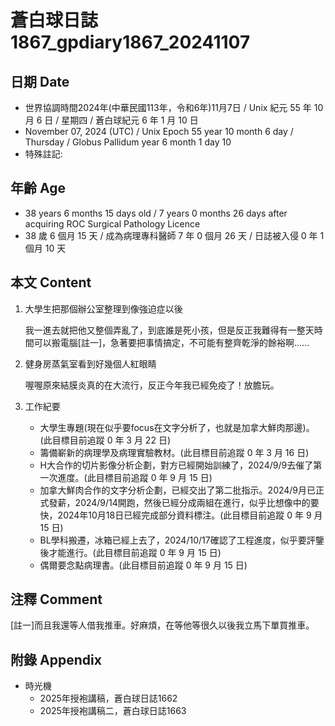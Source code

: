 [_metadata_:encoding]: - "utf-8"
[_metadata_:language]: - "zh-Hant-TW"
[_metadata_:fileformat]: - "markdown"
[_metadata_:MIME_type]: - "text/plain"
[_metadata_:markdown_version]: - "commonmark version 0.30"
[_metadata_:markdown_spec]: - "https://spec.commonmark.org/0.30/"

# 蒼白球日誌1867_gpdiary1867_20241107 #

## 日期 Date ##

* 世界協調時間2024年(中華民國113年，令和6年)11月7日 / Unix 紀元 55 年 10 月 6 日 / 星期四 / 蒼白球紀元 6 年 1 月 10 日
* November 07, 2024 (UTC) / Unix Epoch 55 year 10 month 6 day / Thursday / Globus Pallidum year 6 month 1 day 10
* 特殊註記:

## 年齡 Age ##

* 38 years 6 months 15 days old / 7 years 0 months 26 days after acquiring ROC Surgical Pathology Licence
* 38 歲 6 個月 15 天 / 成為病理專科醫師 7 年 0 個月 26 天 / 日誌被入侵 0 年 1 個月 10 天

## 本文 Content ##

1. 大學生把那個辦公室整理到像強迫症以後

    我一進去就把他又整個弄亂了，到底誰是死小孩，但是反正我難得有一整天時間可以搬電腦[註一]，急著要把事情搞定，不可能有整齊乾淨的餘裕啊......

2. 健身房蒸氣室看到好幾個人紅眼睛

    喔喔原來結膜炎真的在大流行，反正今年我已經免疫了！放膽玩。

2. 工作紀要

    - 大學生專題(現在似乎要focus在文字分析了，也就是加拿大鮮肉那邊)。(此目標目前追蹤 0 年 3 月 22 日)
    - 籌備嶄新的病理學及病理實驗教材。(此目標目前追蹤 0 年 3 月 16 日)
    - H大合作的切片影像分析企劃，對方已經開始訓練了，2024/9/9去催了第一次進度。(此目標目前追蹤 0 年 9 月 15 日)
    - 加拿大鮮肉合作的文字分析企劃，已經交出了第二批指示。2024/9月已正式發薪，2024/9/14開跑，然後已經分成兩組在進行，似乎比想像中的要快，2024年10月18日已經完成部分資料標注。(此目標目前追蹤 0 年 9 月 15 日)
    - BL學科搬遷，冰箱已經上去了，2024/10/17確認了工程進度，似乎要評鑒後才能進行。(此目標目前追蹤 0 年 9 月 15 日)
    - 偶爾要念點病理書。(此目標目前追蹤 0 年 9 月 15 日)

## 注釋 Comment ##

[註一]而且我還等人借我推車。好麻煩，在等他等很久以後我立馬下單買推車。

## 附錄 Appendix ##

* 時光機
    - 2025年授袍講稿，蒼白球日誌1662
    - 2025年授袍講稿二，蒼白球日誌1663
